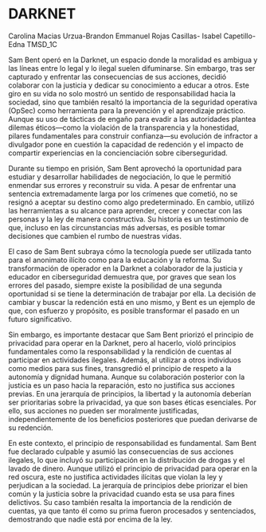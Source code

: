 DARKNET
========================
Carolina Macias Urzua-Brandon Emmanuel Rojas Casillas- Isabel Capetillo-Edna 
TMSD_1C

Sam Bent operó en la Darknet, un espacio donde la moralidad es ambigua y las líneas entre lo legal y lo ilegal suelen difuminarse. Sin embargo, tras ser capturado y enfrentar las consecuencias de sus acciones, decidió colaborar con la justicia y dedicar su conocimiento a educar a otros. Este giro en su vida no solo mostró un sentido de responsabilidad hacia la sociedad, sino que también resaltó la importancia de la seguridad operativa (OpSec) como herramienta para la prevención y el aprendizaje práctico. Aunque su uso de tácticas de engaño para evadir a las autoridades plantea dilemas éticos—como la violación de la transparencia y la honestidad, pilares fundamentales para construir confianza—su evolución de infractor a divulgador pone en cuestión la capacidad de redención y el impacto de compartir experiencias en la concienciación sobre ciberseguridad.

Durante su tiempo en prisión, Sam Bent aprovechó la oportunidad para estudiar y desarrollar habilidades de negociación, lo que le permitió enmendar sus errores y reconstruir su vida. A pesar de enfrentar una sentencia extremadamente larga por los crímenes que cometió, no se resignó a aceptar su destino como algo predeterminado. En cambio, utilizó las herramientas a su alcance para aprender, crecer y conectar con las personas y la ley de manera constructiva. Su historia es un testimonio de que, incluso en las circunstancias más adversas, es posible tomar decisiones que cambien el rumbo de nuestras vidas.

El caso de Sam Bent subraya cómo la tecnología puede ser utilizada tanto para el anonimato ilícito como para la educación y la reforma. Su transformación de operador en la Darknet a colaborador de la justicia y educador en ciberseguridad demuestra que, por graves que sean los errores del pasado, siempre existe la posibilidad de una segunda oportunidad si se tiene la determinación de trabajar por ella. La decisión de cambiar y buscar la redención está en uno mismo, y Bent es un ejemplo de que, con esfuerzo y propósito, es posible transformar el pasado en un futuro significativo.

Sin embargo, es importante destacar que Sam Bent priorizó el principio de privacidad para operar en la Darknet, pero al hacerlo, violó principios fundamentales como la responsabilidad y la rendición de cuentas al participar en actividades ilegales. Además, al utilizar a otros individuos como medios para sus fines, transgredió el principio de respeto a la autonomía y dignidad humana. Aunque su colaboración posterior con la justicia es un paso hacia la reparación, esto no justifica sus acciones previas. En una jerarquía de principios, la libertad y la autonomía deberían ser prioritarias sobre la privacidad, ya que son bases éticas esenciales. Por ello, sus acciones no pueden ser moralmente justificadas, independientemente de los beneficios posteriores que puedan derivarse de su redención.

En este contexto, el principio de responsabilidad es fundamental. Sam Bent fue declarado culpable y asumió las consecuencias de sus acciones ilegales, lo que incluyó su participación en la distribución de drogas y el lavado de dinero. Aunque utilizó el principio de privacidad para operar en la red oscura, este no justifica actividades ilícitas que violan la ley y perjudican a la sociedad. La jerarquía de principios debe priorizar el bien común y la justicia sobre la privacidad cuando esta se usa para fines delictivos. Su caso también resalta la importancia de la rendición de cuentas, ya que tanto él como su prima fueron procesados y sentenciados, demostrando que nadie está por encima de la ley.

